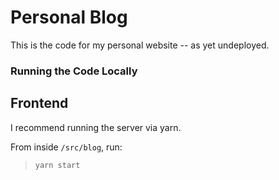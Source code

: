 # Personal Blog

This is the code for my personal website -- as yet undeployed.

### Running the Code Locally

## Frontend

I recommend running the server via yarn.

From inside `/src/blog`, run:

> `yarn start`